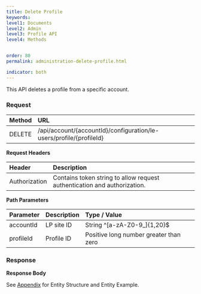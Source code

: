 ```yaml
---
title: Delete Profile
keywords:
level1: Documents
level2: Admin
level3: Profile API
level4: Methods


order: 80
permalink: administration-delete-profile.html

indicator: both
---
```


This API deletes a profile from a specific account.

### Request

| Method | URL| 
 |:----- | :---- |
 |DELETE | /api/account/{accountId}/configuration/le-users/profile/{profileId} |

**Request Headers**

 |Header | Description |
 |:-------  | :------------- |
 |Authorization | Contains token string to allow request authentication and authorization. |

**Path Parameters**

 |Parameter|  Description | Type / Value |
 |:----------- | :-------------  |:------------- | 
 |accountId | LP site ID  | String ^[a-zA-Z0-9_]{1,20}$ |
 |profileId | Profile ID  | Positive long number greater than zero |

### Response

**Response Body**

See [Appendix](aadministration-profiles-appendix.html) for Entity Structure and Entity Example.

